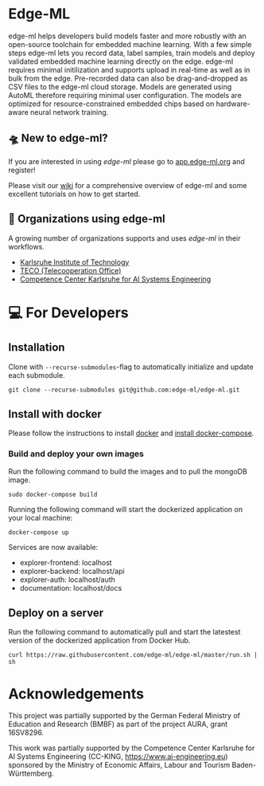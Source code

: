 # Edge-ML
edge-ml helps developers build models faster and more robustly with an open-source toolchain for embedded machine learning. With a few simple steps edge-ml lets you record data, label samples, train models and deploy validated embedded machine learning directly on the edge. edge-ml requires minimal initilization and supports upload in real-time as well as in bulk from the edge. Pre-recorded data can also be drag-and-dropped as CSV files to the edge-ml cloud storage. Models are generated using AutoML therefore requiring minimal user configuration. The models are optimized for resource-constrained embedded chips based on hardware-aware neural network training.

## 🛸 New to edge-ml?
If you are interested in using _edge-ml_ please go to [app.edge-ml.org](https://app.edge-ml.org) and register!

Please visit our [wiki](https://github.com/edge-ml/edge-ml/wiki) for a comprehensive overview of edge-ml and some excellent tutorials on how to get started. 

## 🌟 Organizations using edge-ml
A growing number of organizations supports and uses _edge-ml_ in their workflows.
- [Karlsruhe Institute of Technology](https://kit.edu)
- [TECO (Telecooperation Office)](https://teco.edu)
- [Competence Center Karlsruhe for AI Systems Engineering](https://www.ai-engineering.eu)

# 💻 For Developers

## Installation

Clone with `--recurse-submodules`-flag to automatically initialize and update each submodule.

```
git clone --recurse-submodules git@github.com:edge-ml/edge-ml.git
```

## Install with docker
Please follow the instructions to install <a href="https://docs.docker.com/install/"> 
docker</a> and <a href="https://docs.docker.com/compose/install/">install docker-compose</a>.

### Build and deploy your own images

Run the following command to build the images and to pull the mongoDB image.

```
sudo docker-compose build
```

Running the following command will start the dockerized application on your local machine:

```
docker-compose up
```
Services are now available:
* explorer-frontend: localhost
* explorer-backend: localhost/api
* explorer-auth: localhost/auth
* documentation: localhost/docs


## Deploy on a server

Run the following command to automatically pull and start the latestest version of the dockerized application from Docker Hub.
```
curl https://raw.githubusercontent.com/edge-ml/edge-ml/master/run.sh | sh
```

# Acknowledgements
This project was partially supported by the German Federal Ministry of Education and Research (BMBF) as part of the project AURA, grant 16SV8296.

This work was partially supported by the Competence Center Karlsruhe for AI Systems Engineering (CC-KING, https://www.ai-engineering.eu)
sponsored by the Ministry of Economic Affairs, Labour and Tourism Baden-Württemberg. 
